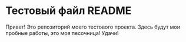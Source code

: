 # Тестовый файл README

Привет! Это репозиторий моего тестового проекта.
Здесь будут мои пробные работы, это моя песочница! Удачи!
